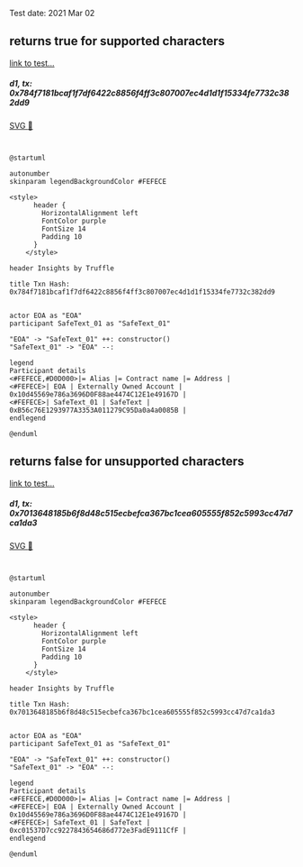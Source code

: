 Test date: 2021 Mar 02



## returns true for supported characters
[link to test...](http://github.com/thedarkjester/ConsensysAssignment/blob/4fdae3d04e4addcce97e88f438735f476fc16bb5/test/Library/test_safetext.js#L9)

##### d1, tx: 0x784f7181bcaf1f7df6422c8856f4ff3c807007ec4d1d1f15334fe7732c382dd9

[SVG :telescope:](https://www.planttext.com/api/plantuml/svg/LL9DR-8m4BtxLupePLVTgdRYn0cYg062kgTMAlULiSSGDJZ8SRJGxVxtDI5YmGUFPzxCcoyJyjnwwNotgmcHdMzijrkZ8-r7PVVIoHtKk46hPr9zR5pJMJrlwiR1tR9SblEIa4dhZpLE2VHdYrAZWp-32l3IkEgpiLxMHLrjx0wj3up6NnoM0JnJxZkth_46UAy-4HY_sDwarfNT0AE3wMyl9uz34MJ8_zEsrMRhMrWVOUKwOm8lyPMl4LO72o-otOw17aJ6ZM0PMojfc17Qf3oAL9ObgU76n2gZWbA1YckccM5977E3GiIHYhD8wvo4aIaVIYzV2v0jZ88SaJ0sNwbgBqEhxzBW2W_-5sMzmvK-8gJtXuVfhHtkxyUW6jjwrvtOltqdj_Wfu1pvC0P2pWiYRrTfDNfPrIsP36lwSRUW2qhfzEi9mXv29U4n3mDseNwmSeSdGw6rmpPWbxZfLzzQk0yUdPLrVOJNtnOr54g5p-03H0-CQfuaQOuYIsMSvkc2BhDC8kU2prbKCkGvIyNYblXwDF-rdd2Mf4ga9OloE1UYYECaBYXZaSZdURAGL799QPRC0c7eVEYVF8SxVED_)


```plantuml


@startuml

autonumber
skinparam legendBackgroundColor #FEFECE

<style>
      header {
        HorizontalAlignment left
        FontColor purple
        FontSize 14
        Padding 10
      }
    </style>

header Insights by Truffle

title Txn Hash: 0x784f7181bcaf1f7df6422c8856f4ff3c807007ec4d1d1f15334fe7732c382dd9


actor EOA as "EOA"
participant SafeText_01 as "SafeText_01"

"EOA" -> "SafeText_01" ++: constructor()
"SafeText_01" -> "EOA" --: 

legend
Participant details
<#FEFECE,#D0D000>|= Alias |= Contract name |= Address |
<#FEFECE>| EOA | Externally Owned Account | 0x10d45569e786a3696D0F88ae4474C12E1e49167D |
<#FEFECE>| SafeText_01 | SafeText | 0xB56c76E1293977A3353A011279C95Da0a4a0085B |
endlegend

@enduml
```



## returns false for unsupported characters
[link to test...](http://github.com/thedarkjester/ConsensysAssignment/blob/4fdae3d04e4addcce97e88f438735f476fc16bb5/test/Library/test_safetext.js#L17)

##### d1, tx: 0x7013648185b6f8d48c515ecbefca367bc1cea605555f852c5993cc47d7ca1da3

[SVG :telescope:](https://www.planttext.com/api/plantuml/svg/LL9HRzem47xthpZHbqrTDPiuSO8OAeD4tLChbVV9s1U86XpaE1fqxN_V4I86Vh1zzzrzlllEZ3ssGVlGxMh6T1SQr-tMw5dxLhczzde7DMxGsP_Ql6ryqpcxQEh6mrsH5_aYPspQXcEDCmRzsgAswE7lO08yDRvwRrpGzRokDcw7BX1Z6Iu11O5dodtdzpNU0A_LEuAG5z-BjhPo6n1yS7tsv_JxK0GRtl_bscgp3IsiZx3oNLaIBmjLg15M1mTFkjrEW1yK5r4YKv76wwHChKnDB68qQooDZXArDiAWJdXCgqpZiOcpB396AgkC5bP7Z2GpWKhFd-UWMnZHEM8aMwXCjTVKwgikSOM7y9kBFk3A7Z7MnyF3xDOFz_SJC8rhW-zEx5--iblyb73EV9W0O-S1iPUhPoq6NTKjcmvZ-dQtv4lE-UpZ1z0Sg1AwB4XWJ_M3qpiyEURMUcm9k-JDFlhMQ3y4z4xNzH6U_pYqC3U6FaCWY1y4jpAEamnLcf1kMRBaHPfgb5B9XHZd0cKc4hMy9RwMvh_L4nekuaWjbJ7PUAnI6IMnJDB4AZN6gD0spuGGYx8WGkfyw9yzqaxV-1y0)


```plantuml


@startuml

autonumber
skinparam legendBackgroundColor #FEFECE

<style>
      header {
        HorizontalAlignment left
        FontColor purple
        FontSize 14
        Padding 10
      }
    </style>

header Insights by Truffle

title Txn Hash: 0x7013648185b6f8d48c515ecbefca367bc1cea605555f852c5993cc47d7ca1da3


actor EOA as "EOA"
participant SafeText_01 as "SafeText_01"

"EOA" -> "SafeText_01" ++: constructor()
"SafeText_01" -> "EOA" --: 

legend
Participant details
<#FEFECE,#D0D000>|= Alias |= Contract name |= Address |
<#FEFECE>| EOA | Externally Owned Account | 0x10d45569e786a3696D0F88ae4474C12E1e49167D |
<#FEFECE>| SafeText_01 | SafeText | 0xc01537D7cc9227843654686d772e3FadE9111CfF |
endlegend

@enduml
```

